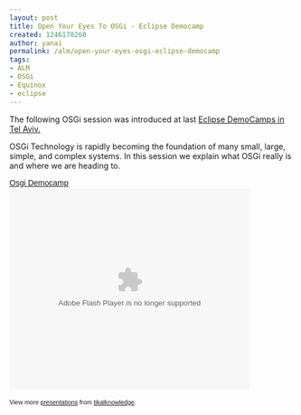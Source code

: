 ```yaml
---
layout: post
title: Open Your Eyes To OSGi - Eclipse Democamp
created: 1246178260
author: yanai
permalink: /alm/open-your-eyes-osgi-eclipse-democamp
tags:
- ALM
- OSGi
- Equinox
- eclipse
---
```

<p>The following OSGi session was introduced at last <a href="http://wiki.eclipse.org/Eclipse_DemoCamps_Galileo_2009/Tel_Aviv#Agenda">Eclipse DemoCamps in Tel Aviv.</a></p>
<p>OSGi Technology is rapidly becoming the foundation of many small, large, simple, and complex systems. In this session we explain what OSGi really is and where we are heading to.</p>
<!--break-->
<p><a style="margin: 12px 0pt 3px; font-family: Helvetica,Arial,Sans-serif; font-style: normal; font-variant: normal; font-weight: normal; font-size: 14px; line-height: normal; font-size-adjust: none; font-stretch: normal; display: block; text-decoration: underline;" href="http://www.slideshare.net/tikalknowledge/osgi-democamp?type=presentation" title="Osgi Democamp">Osgi Democamp</a><object width="425" height="355" style="margin: 0px;">
<param name="movie" value="http://static.slidesharecdn.com/swf/ssplayer2.swf?doc=osgidemocamp-090628024757-phpapp01&amp;rel=0&amp;stripped_title=osgi-democamp" />
<param name="allowFullScreen" value="true" />
<param name="allowScriptAccess" value="always" /><embed width="425" height="355" src="http://static.slidesharecdn.com/swf/ssplayer2.swf?doc=osgidemocamp-090628024757-phpapp01&amp;rel=0&amp;stripped_title=osgi-democamp" type="application/x-shockwave-flash" allowscriptaccess="always" allowfullscreen="true"></embed></object></p>
<div style="font-size: 11px; font-family: tahoma,arial; height: 26px; padding-top: 2px;">View more <a style="text-decoration: underline;" href="http://www.slideshare.net/">presentations</a> from <a style="text-decoration: underline;" href="http://www.slideshare.net/tikalknowledge">tikalknowledge</a>.</div>
<div style="font-size: 11px; font-family: tahoma,arial; height: 26px; padding-top: 2px;">&nbsp;</div>
</div>
